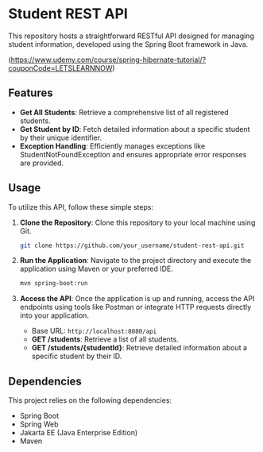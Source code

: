# **Student REST API**

This repository hosts a straightforward RESTful API designed for managing student information, developed using the Spring Boot framework in Java. 

(https://www.udemy.com/course/spring-hibernate-tutorial/?couponCode=LETSLEARNNOW)

## Features

- **Get All Students**: Retrieve a comprehensive list of all registered students.
- **Get Student by ID**: Fetch detailed information about a specific student by their unique identifier.
- **Exception Handling**: Efficiently manages exceptions like StudentNotFoundException and ensures appropriate error responses are provided.

## Usage

To utilize this API, follow these simple steps:

1. **Clone the Repository**: Clone this repository to your local machine using Git.

    ```bash
    git clone https://github.com/your_username/student-rest-api.git
    ```

2. **Run the Application**: Navigate to the project directory and execute the application using Maven or your preferred IDE.

    ```bash
    mvn spring-boot:run
    ```

3. **Access the API**: Once the application is up and running, access the API endpoints using tools like Postman or integrate HTTP requests directly into your application.

    - Base URL: `http://localhost:8080/api`
    - **GET /students**: Retrieve a list of all students.
    - **GET /students/{studentId}**: Retrieve detailed information about a specific student by their ID.

## Dependencies

This project relies on the following dependencies:

- Spring Boot
- Spring Web
- Jakarta EE (Java Enterprise Edition)
- Maven
